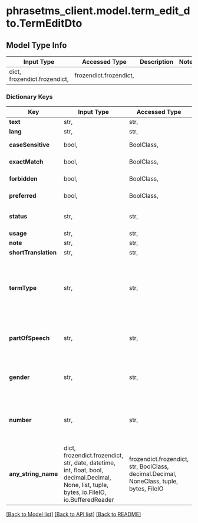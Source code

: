 # phrasetms_client.model.term_edit_dto.TermEditDto

## Model Type Info

| Input Type                   | Accessed Type          | Description | Notes |
| ---------------------------- | ---------------------- | ----------- | ----- |
| dict, frozendict.frozendict, | frozendict.frozendict, |             |

### Dictionary Keys

| Key                  | Input Type                                                                                                                                  | Accessed Type                                                                           | Description                                                        | Notes                                                                                                   |
| -------------------- | ------------------------------------------------------------------------------------------------------------------------------------------- | --------------------------------------------------------------------------------------- | ------------------------------------------------------------------ | ------------------------------------------------------------------------------------------------------- |
| **text**             | str,                                                                                                                                        | str,                                                                                    |                                                                    |
| **lang**             | str,                                                                                                                                        | str,                                                                                    |                                                                    | [optional]                                                                                              |
| **caseSensitive**    | bool,                                                                                                                                       | BoolClass,                                                                              | Default: false                                                     | [optional]                                                                                              |
| **exactMatch**       | bool,                                                                                                                                       | BoolClass,                                                                              | Default: false                                                     | [optional]                                                                                              |
| **forbidden**        | bool,                                                                                                                                       | BoolClass,                                                                              | Default: false                                                     | [optional]                                                                                              |
| **preferred**        | bool,                                                                                                                                       | BoolClass,                                                                              | Default: false                                                     | [optional]                                                                                              |
| **status**           | str,                                                                                                                                        | str,                                                                                    |                                                                    | [optional] must be one of ["New", "Approved", ]                                                         |
| **usage**            | str,                                                                                                                                        | str,                                                                                    |                                                                    | [optional]                                                                                              |
| **note**             | str,                                                                                                                                        | str,                                                                                    |                                                                    | [optional]                                                                                              |
| **shortTranslation** | str,                                                                                                                                        | str,                                                                                    |                                                                    | [optional]                                                                                              |
| **termType**         | str,                                                                                                                                        | str,                                                                                    |                                                                    | [optional] must be one of ["FULL_FORM", "SHORT_FORM", "ACRONYM", "ABBREVIATION", "PHRASE", "VARIANT", ] |
| **partOfSpeech**     | str,                                                                                                                                        | str,                                                                                    |                                                                    | [optional] must be one of ["ADJECTIVE", "NOUN", "VERB", "ADVERB", ]                                     |
| **gender**           | str,                                                                                                                                        | str,                                                                                    |                                                                    | [optional] must be one of ["MASCULINE", "FEMININE", "NEUTRAL", ]                                        |
| **number**           | str,                                                                                                                                        | str,                                                                                    |                                                                    | [optional] must be one of ["SINGULAR", "PLURAL", "UNCOUNTABLE", ]                                       |
| **any_string_name**  | dict, frozendict.frozendict, str, date, datetime, int, float, bool, decimal.Decimal, None, list, tuple, bytes, io.FileIO, io.BufferedReader | frozendict.frozendict, str, BoolClass, decimal.Decimal, NoneClass, tuple, bytes, FileIO | any string name can be used but the value must be the correct type | [optional]                                                                                              |

[[Back to Model list]](../../README.md#documentation-for-models) [[Back to API list]](../../README.md#documentation-for-api-endpoints) [[Back to README]](../../README.md)
